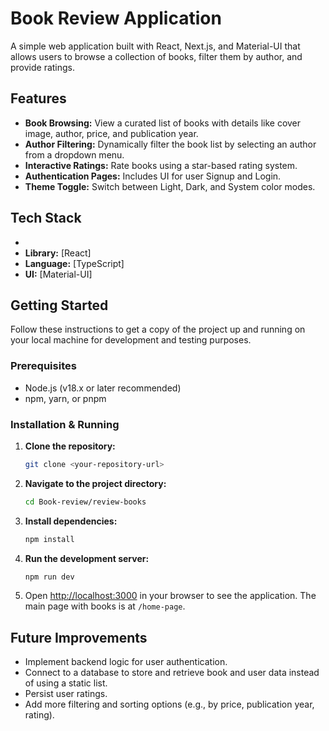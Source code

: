 # Book Review Application

A simple web application built with React, Next.js, and Material-UI that allows users to browse a collection of books, filter them by author, and provide ratings.

## Features

-   **Book Browsing:** View a curated list of books with details like cover image, author, price, and publication year.
-   **Author Filtering:** Dynamically filter the book list by selecting an author from a dropdown menu.
-   **Interactive Ratings:** Rate books using a star-based rating system.
-   **Authentication Pages:** Includes UI for user Signup and Login.
-   **Theme Toggle:** Switch between Light, Dark, and System color modes.

## Tech Stack

-   
-   **Library:** [React]
-   **Language:** [TypeScript]
-   **UI:** [Material-UI]

## Getting Started

Follow these instructions to get a copy of the project up and running on your local machine for development and testing purposes.

### Prerequisites

-   Node.js (v18.x or later recommended)
-   npm, yarn, or pnpm

### Installation & Running

1.  **Clone the repository:**
    ```bash
    git clone <your-repository-url>
    ```

2.  **Navigate to the project directory:**
    ```bash
    cd Book-review/review-books
    ```

3.  **Install dependencies:**
    ```bash
    npm install
    ```

4.  **Run the development server:**
    ```bash
    npm run dev
    ```

5.  Open [http://localhost:3000](http://localhost:3000) in your browser to see the application. The main page with books is at `/home-page`.

## Future Improvements

-   Implement backend logic for user authentication.
-   Connect to a database to store and retrieve book and user data instead of using a static list.
-   Persist user ratings.
-   Add more filtering and sorting options (e.g., by price, publication year, rating).

